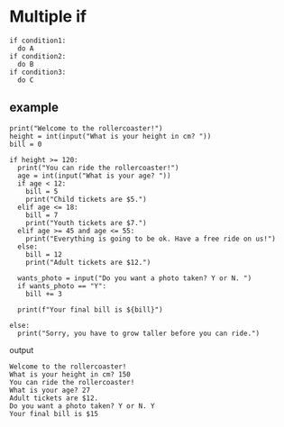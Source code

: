 # Multiple if

    if condition1:
      do A
    if condition2:
      do B
    if condition3:
      do C

## example

    print("Welcome to the rollercoaster!")
    height = int(input("What is your height in cm? "))
    bill = 0

    if height >= 120:
      print("You can ride the rollercoaster!")
      age = int(input("What is your age? "))
      if age < 12:
        bill = 5
        print("Child tickets are $5.")
      elif age <= 18:
        bill = 7
        print("Youth tickets are $7.")
      elif age >= 45 and age <= 55:
        print("Everything is going to be ok. Have a free ride on us!")
      else:
        bill = 12
        print("Adult tickets are $12.")

      wants_photo = input("Do you want a photo taken? Y or N. ")
      if wants_photo == "Y":
        bill += 3

      print(f"Your final bill is ${bill}")

    else:
      print("Sorry, you have to grow taller before you can ride.")
      
output

    Welcome to the rollercoaster!
    What is your height in cm? 150
    You can ride the rollercoaster!
    What is your age? 27
    Adult tickets are $12.
    Do you want a photo taken? Y or N. Y
    Your final bill is $15
